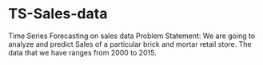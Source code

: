 # TS-Sales-data
Time Series Forecasting on sales data
Problem Statement: We are going to analyze and predict Sales of a particular brick and mortar retail store. The data that we have ranges from 2000 to 2015.
